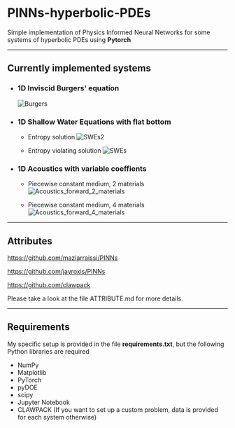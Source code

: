 # PINNs-hyperbolic-PDEs
Simple implementation of Physics Informed Neural Networks for some systems of hyperbolic PDEs using **Pytorch**


-------------------------------------------

## Currently implemented systems
- ### 1D Inviscid Burgers' equation
  ![Burgers](https://github.com/carlosmunozmoncayo/PINNs-hyperbolic-PDEs/assets/29715468/dc930538-bc51-425f-9729-09895025e0f4)

- ### 1D Shallow Water Equations with flat bottom
    - Entropy solution
      ![SWEs2](https://github.com/carlosmunozmoncayo/PINNs-hyperbolic-PDEs/assets/29715468/9a0f7f2d-4708-479b-b58e-1c36bfc7b03c)

    - Entropy violating solution
      ![SWEs](https://github.com/carlosmunozmoncayo/PINNs-hyperbolic-PDEs/assets/29715468/e196789a-f57b-490c-b9b2-036ca25b0624)

- ### 1D Acoustics with variable coeffients
    - Piecewise constant medium, 2 materials
      ![Acoustics_forward_2_materials](https://github.com/carlosmunozmoncayo/PINNs-hyperbolic-PDEs/assets/29715468/6d10ed05-451f-4e98-bd55-b6147fede0e4)

    - Piecewise constant medium, 4 materials
      ![Acoustics_forward_4_materials](https://github.com/carlosmunozmoncayo/PINNs-hyperbolic-PDEs/assets/29715468/ad581f5f-a558-4ba8-98ac-d1b381908ced)


-------------------------------------------
## Attributes

https://github.com/maziarraissi/PINNs

https://github.com/jayroxis/PINNs

https://github.com/clawpack

Please take a look at the file ATTRIBUTE.md for more details.


-------------------------------------------
## Requirements
My specific setup is provided in the file **requirements.txt**, but the following Python libraries are required
- NumPy 
- Matplotlib
- PyTorch
- pyDOE
- scipy
- Jupyter Notebook
- CLAWPACK (If you want to set up a custom problem, data is provided for each system otherwise)





